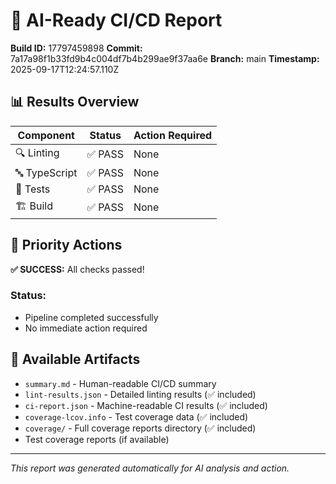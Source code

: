 # 🤖 AI-Ready CI/CD Report

**Build ID:** 17797459898
**Commit:** 7a17a98f1b33fd9b4c004df7b4b299ae9f37aa6e
**Branch:** main
**Timestamp:** 2025-09-17T12:24:57.110Z

## 📊 Results Overview

| Component | Status | Action Required |
|-----------|---------|----------------|
| 🔍 Linting | ✅ PASS | None |
| 🔤 TypeScript | ✅ PASS | None |
| 🧪 Tests | ✅ PASS | None |
| 🏗️ Build | ✅ PASS | None |

## 🎯 Priority Actions

**✅ SUCCESS:** All checks passed!

### Status:
- Pipeline completed successfully
- No immediate action required

## 📁 Available Artifacts

- `summary.md` - Human-readable CI/CD summary  
- `lint-results.json` - Detailed linting results (✅ included)
- `ci-report.json` - Machine-readable CI results (✅ included)
- `coverage-lcov.info` - Test coverage data (✅ included)
- `coverage/` - Full coverage reports directory (✅ included)
- Test coverage reports (if available)

---
*This report was generated automatically for AI analysis and action.*
